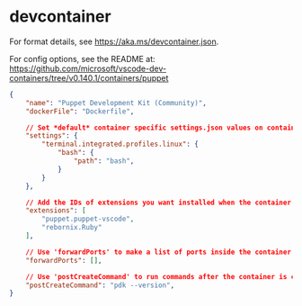 # devcontainer

For format details, see https://aka.ms/devcontainer.json.

For config options, see the README at:
https://github.com/microsoft/vscode-dev-containers/tree/v0.140.1/containers/puppet

``` json
{
	"name": "Puppet Development Kit (Community)",
	"dockerFile": "Dockerfile",

	// Set *default* container specific settings.json values on container create.
	"settings": {
		"terminal.integrated.profiles.linux": {
			"bash": {
				"path": "bash",
			}
		}
	},

	// Add the IDs of extensions you want installed when the container is created.
	"extensions": [
		"puppet.puppet-vscode",
		"rebornix.Ruby"
	],

	// Use 'forwardPorts' to make a list of ports inside the container available locally.
	"forwardPorts": [],

	// Use 'postCreateCommand' to run commands after the container is created.
	"postCreateCommand": "pdk --version",
}
```
